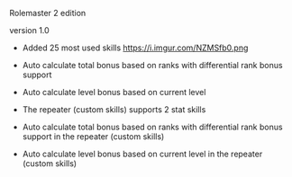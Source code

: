 Rolemaster 2 edition


version 1.0 

- Added 25 most used skills 
  https://i.imgur.com/NZMSfb0.png

- Auto calculate total bonus based on ranks with differential rank bonus support
- Auto calculate level bonus based on current level 

- The repeater (custom skills) supports 2 stat skills
- Auto calculate total bonus based on ranks with differential rank bonus support in the repeater (custom skills)
- Auto calculate level bonus based on current level in the repeater (custom skills)